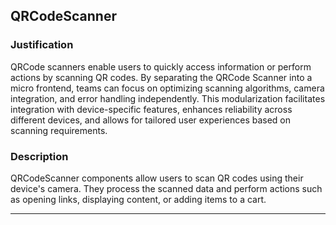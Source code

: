 ## QRCodeScanner

### Justification
QRCode scanners enable users to quickly access information or perform actions by scanning QR codes. By separating the QRCode Scanner into a micro frontend, teams can focus on optimizing scanning algorithms, camera integration, and error handling independently. This modularization facilitates integration with device-specific features, enhances reliability across different devices, and allows for tailored user experiences based on scanning requirements.

### Description
QRCodeScanner components allow users to scan QR codes using their device's camera. They process the scanned data and perform actions such as opening links, displaying content, or adding items to a cart.

---

